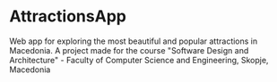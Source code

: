 # AttractionsApp

Web app for exploring the most beautiful and popular attractions in Macedonia. 
A project made for the course "Software Design and Architecture" - Faculty of Computer Science and Engineering, Skopje, Macedonia
